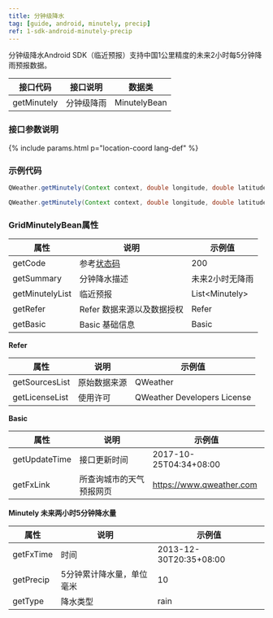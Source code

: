 ```yaml
---
title: 分钟级降水
tag: [guide, android, minutely, precip]
ref: 1-sdk-android-minutely-precip
---
```


分钟级降水Android SDK（临近预报）支持中国1公里精度的未来2小时每5分钟降雨预报数据。

| 接口代码| 接口说明       | 数据类       |
| ---------- | ----------- | ------------ |
| getMinutely | 分钟级降雨 | MinutelyBean |

### 接口参数说明

{% include params.html p="location-coord lang-def" %}

### 示例代码

```java
QWeather.getMinutely(Context context, double longitude, double latitude, QWeather.OnResultMinutelyListener listener);

QWeather.getMinutely(Context context, double longitude, double latitude, Lang lang, QWeather.OnResultMinutelyListener listener);
```

### GridMinutelyBean属性

| 属性            | 说明                       | 示例值               |
| --------------- | -------------------------- | -------------------- |
| getCode         | 参考[状态码](/docs/resource/status-code/)                    | 200  |
| getSummary      | 分钟降水描述               | 未来2小时无降雨      |
| getMinutelyList | 临近预报                   | List&lt;Minutely&gt; |
| getRefer        | Refer 数据来源以及数据授权 | Refer                |
| getBasic        | Basic 基础信息             | Basic                |

**Refer**

| 属性           | 说明         | 示例值             |
| -------------- | ------------ | ------------------ |
| getSourcesList | 原始数据来源 | QWeather      |
| getLicenseList | 使用许可     | QWeather Developers License |

**Basic**

| 属性          | 说明                     | 示例值               |
| ------------- | ------------------------ | -------------------- |
| getUpdateTime | 接口更新时间             | 2017-10-25T04:34+08:00     |
| getFxLink     | 所查询城市的天气预报网页 | https://www.qweather.com |

**Minutely 未来两小时5分钟降水量**

| 属性      | 说明                       | 示例值           |
| --------- | -------------------------- | ---------------- |
| getFxTime | 时间 | 2013-12-30T20:35+08:00 |
| getPrecip | 5分钟累计降水量，单位毫米                     | 10               |
| getType   | 降水类型                   | rain             |
